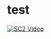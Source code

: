 # test

[![SC2 Video](video/language_installer_keyboard-layout_edit.gif)](https://github.com/sunekochhansen/test/blob/main/video/language_installer_keyboard-layout_edit.gif)
